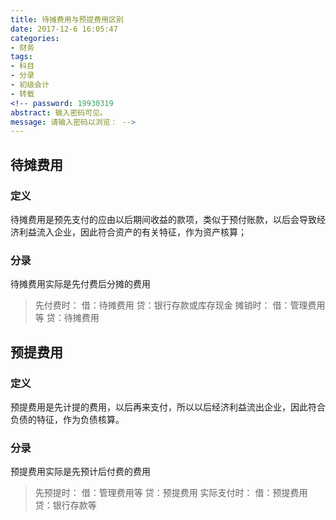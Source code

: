 ```yaml
---
title: 待摊费用与预提费用区别
date: 2017-12-6 16:05:47
categories:
- 财务
tags:
- 科目
- 分录
- 初级会计
- 转载
<!-- password: 19930319
abstract: 输入密码可见。
message: 请输入密码以浏览： -->
---
```

## 待摊费用

### 定义

待摊费用是预先支付的应由以后期间收益的款项，类似于预付账款，以后会导致经济利益流入企业，因此符合资产的有关特征，作为资产核算；
<!--more-->

### 分录

待摊费用实际是先付费后分摊的费用
>先付费时：
    借：待摊费用
    贷：银行存款或库存现金
摊销时：
    借：管理费用等
    贷：待摊费用

## 预提费用

### 定义

预提费用是先计提的费用，以后再来支付，所以以后经济利益流出企业，因此符合负债的特征，作为负债核算。

### 分录

预提费用实际是先预计后付费的费用
>先预提时：
    借：管理费用等
    贷：预提费用
实际支付时：
    借：预提费用
    贷：银行存款等


